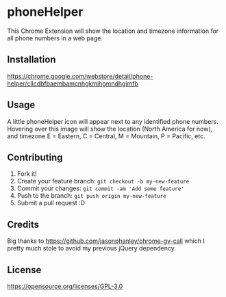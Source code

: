 # phoneHelper

This Chrome Extension will show the location and timezone information for all phone numbers in a web page.

## Installation

https://chrome.google.com/webstore/detail/phone-helper/cllcdbfbaembamcnhgkmihgmndhgimfb

## Usage

A little phoneHelper icon will appear next to any identified phone numbers. Hovering over this image will show the location (North America for now), and timezone E = Eastern, C = Central, M = Mountain, P = Pacific, etc.

## Contributing

1. Fork it!
2. Create your feature branch: `git checkout -b my-new-feature`
3. Commit your changes: `git commit -am 'Add some feature'`
4. Push to the branch: `git push origin my-new-feature`
5. Submit a pull request :D

## Credits

Big thanks to https://github.com/jasonphanley/chrome-gv-call which I pretty much stole to avoid my previous jQuery dependency.

## License

https://opensource.org/licenses/GPL-3.0
